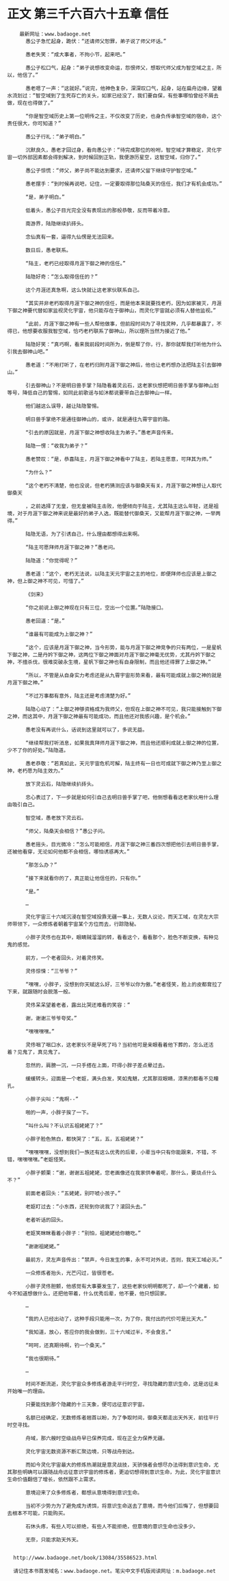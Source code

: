 # 正文 第三千六百六十五章 信任
        最新网址：www.badaoge.net
          愚公子急忙起身，跪伏：“还请师父恕罪，弟子说了师父坏话。”
      
          愚老失笑：“成大事者，不拘小节，起来吧。”
      
          愚公子松口气，起身：“弟子说想改变命运，怨恨师父，想取代师父成为智空域之主，所以，他信了。”
      
          愚老嗯了一声：“这就好。”说完，他神色复杂，深深叹口气，起身，站在扁舟边缘，望着水流划过：“智空域到了生死存亡的关头，如家已经没了，我们要自保，有些事哪怕曾经不屑去做，现在也得做了。”
      
          “你是智空域历史上第一位明传之主，不仅改变了历史，也身负传承智空域的宿命，这个责任很大，你可知道？”
      
          愚公子行礼：“弟子明白。”
      
          沉默良久，愚老才回过身，看向愚公子：“待完成那位的吩咐，智空域才算稳定，灵化宇宙一切外部因素都会得到解决，到时候回到正轨，我便游历星空，这智空域，归你了。”
      
          愚公子惊慌：“师父，弟子尚不能达到要求，还请师父留下继续守护智空域。”
      
          愚老摆手：“到时候再说吧，记住，一定要取得那位陆桑天的信任，我们才有机会成功。”
      
          “是，弟子明白。”
      
          低着头，愚公子目光完全没有表现出的那般恭敬，反而带着冷意。
      
          南游界，陆隐继续扒砖头。
      
          念仙真有一套，逼得九仙愣是无法回来。
      
          数日后，愚老联系。
      
          “陆主，老朽已经取得月涯下御之神的信任。”
      
          陆隐好奇：“怎么取得信任的？”
      
          这个月涯还真急啊，这么快就让这老家伙联系自己。
      
          “其实并非老朽取得月涯下御之神的信任，而是他本来就要找老朽，因为如家被灭，月涯下御之神要代替如家监视灵化宇宙，他只能存在于御神山，而灵化宇宙就必须有人替他监视。”
      
          “此前，月涯下御之神有一些人帮他做事，但前段时间为了寻找灵种，几乎都暴露了，不得已，他想要收服我智空域，恰巧老朽联系了御神山，所以理所当然为接近了他。”
      
          陆隐好笑：“真巧啊，看来我前段时间所为，倒是帮了你，行，那你就帮我打听他为什么引我去御神山吧。”
      
          愚老道：“不用打听了，在老朽归附月涯下御之神后，他也让老朽想办法把陆主引去御神山。”
      
          引去御神山？不是明日兽手掌？陆隐看着灵云石，这老家伙想把明日兽手掌与御神山划等号，降低自己的警惕，如同此前歌谣与如沐都说要带自己去御神山一样。
      
          他们越这么误导，越让陆隐警惕。
      
          明日兽手掌绝不是通往御神山的，或许，就是通往九霄宇宙的路。
      
          “引去的原因就是，月涯下御之神想收陆主为弟子。”愚老声音传来。
      
          陆隐一愣：“收我为弟子？”
      
          愚老赞叹：“是，恭喜陆主，月涯下御之神看中了陆主，若陆主愿意，可拜其为师。”
      
          “为什么？”
      
          “这个老朽不清楚，他也没说，但老朽猜测应该与御桑天有关，月涯下御之神想让人取代御桑天
      
          ，之前选择了无皇，但无皇被陆主击败，他便倾向于陆主，尤其陆主这么年轻，还是祖境，对于月涯下御之神来说是最好的弟子人选，既能替代御桑天，又能帮月涯下御之神，一举两得。”
      
          陆隐无语，为了引诱自己，什么理由都想得出来啊。
      
          “陆主可愿拜师月涯下御之神？”愚老问。
      
          陆隐道：“你觉得呢？”
      
          愚老道：“这个，老朽无法说，以陆主天元宇宙之主的地位，即便拜师也应该是上御之神，但上御之神不可见，可惜了。”
      
          《剑来》
      
          “你之前说上御之神现在只有三位，空出一个位置。”陆隐接口。
      
          愚老回道：“是。”
      
          “谁最有可能成为上御之神？”
      
          “这个，应该是月涯下御之神，当今形势，能与月涯下御之神竞争的只有两位，一是星帆下御之神，二是丹妗下御之神，这两位下御之神面对月涯下御之神毫无优势，尤其丹妗下御之神，不擅杀伐，很难突破永生境，星帆下御之神也有自身限制，而且他还得罪了上御之神。”
      
          “所以，不管是从自身实力考虑还是从九霄宇宙形势来看，最有可能成就上御之神的就是月涯下御之神。”
      
          “不过万事都有意外，陆主还是考虑清楚为好。”
      
          陆隐心动了：“上御之神够资格成为我师父，但现在上御之神不可见，我只能接触到下御之神，而这其中，月涯下御之神最有可能成功，而且他还对我感兴趣，是个机会。”
      
          愚老没有再说什么，话说到这里就可以了，多说无益。
      
          “继续帮我打听消息，如果我真拜师月涯下御之神，而且他还顺利成就上御之神的位置，少不了你的好处。”陆隐道。
      
          愚老恭敬：“若真如此，天元宇宙危机可解，陆主终有一日也可成就下御之神乃至上御之神，老朽愿为陆主效力。”
      
          放下灵云石，陆隐继续扒砖头。
      
          忠心表过了，下一步就是如何引自己去明日兽手掌了吧，他倒想看看这老家伙用什么理由吸引自己。
      
          智空域，愚老放下灵云石。
      
          “师父，陆桑天会相信？”愚公子问。
      
          愚老摇头，目光微冷：“怎么可能相信，月涯下御之神三番四次想把他引去明日兽手掌，还被他看穿，无论如何他都不会相信，哪怕诱惑再大。”
      
          “那怎么办？”
      
          “接下来就看你的了，真正能让他信任的，只有你。”
      
          “是。”
      
          …
      
          灵化宇宙三十六域沉浸在智空域投靠无疆一事上，无数人议论，而天工域，在灵左大宗师带领下，一众修炼者朝着宇宙某个方位而去，行踪隐秘。
      
          小胖子灵佟也在其中，眼睛贼溜溜的转，看看这个，看看那个，脸色不断变换，有种见鬼的感觉。
      
          前方，一个老者回头，对着灵佟笑。
      
          灵佟惊悚：“三爷爷？”
      
          “嘿嘿，小胖子，没想到你天赋这么好，三爷爷以你为傲。”老者怪笑，脸上的皮都耷拉了下来，就跟随时会脱落一般。
      
          灵佟呆呆望着老者，露出比哭还难看的笑容：“
      
          谢，谢谢三爷爷夸奖。”
      
          “嘿嘿嘿嘿。”
      
          灵佟咽了咽口水，这老家伙不是早死了吗？当初他可是亲眼看着他下葬的，怎么还活着？见鬼了，真见鬼了。
      
          忽然的，肩膀一沉，一只手搭在上面，吓得小胖子差点晕过去。
      
          缓缓转头，迎面是一个老妪，满头白发，笑如鬼魅，尤其那双眼睛，漆黑的都看不见瞳孔。
      
          小胖子尖叫：“鬼啊--”
      
          啪的一声，小胖子挨了一下。
      
          “叫什么叫？不认识五祖姥姥了？”
      
          小胖子脸色煞白，都快哭了：“五，五，五祖姥姥？”
      
          “嘿嘿嘿嘿，没想到我们一族还有这么优秀的后辈，小辈当中只有你能跟来，不错，不错，嘿嘿嘿嘿。”老妪怪笑。
      
          小胖子颤栗：“谢，谢谢五祖姥姥，您老画像还在我家供奉着呢，那什么，要烧点什么不？”
      
          前面老者回头：“五姥姥，别吓唬小孩子。”
      
          老妪盯过去：“小东西，还轮到你说我了？滚回头去。”
      
          老者听话的回头。
      
          老妪笑眯眯看着小胖子：“别怕，祖姥姥给你糖吃。”
      
          “谢谢祖姥姥。”
      
          最前方，灵左声音传出：“禁声，今日发生的事，永不可对外说，否则，我天工域必灭。”
      
          一众修炼者抬头，光芒闪过，皆很苍老。
      
          小胖子灵佟胆颤，他感觉有大事要发生了，这些老家伙明明都死了，却一个个藏着，如今不知道想做什么，还把他带着，什么优秀后辈，他不要，他只想回家。
      
          …
      
          “我的人已经出动了，这种手段只能用一次，为了你，我付出的代价可是比天大。”
      
          “我知道，放心，答应你的我会做到，三十六域过半，不会食言。”
      
          “呵呵，还真期待啊，钓一个桑天。”
      
          “我也很期待。”
      
          …
      
          时间不断流逝，灵化宇宙众多修炼者游走平行时空，寻找隐藏的意识生命，这是远征未开始唯一的理由。
      
          只要能找到那个隐藏的十三天象，便可远征意识宇宙。
      
          名额已经确定，无数修炼者翘首以盼，为了争取时间，御桑天都走出天外天，前往平行时空寻找。
      
          舟域，那六艘时空级战舟早已保养完成，现在正全力保养无疆。
      
          灵化宇宙无数资源不断汇聚边境，只等战舟到达。
      
          而如今灵化宇宙最大的修炼热潮就是意灵战技，天骄强者会想尽办法得到意识生命，尤其那些明确可以跟随战舟远征意识宇宙的修炼者，更迫切想得到意识生命，为此，灵化宇宙意识生命价值翻倍了增长，依然跟不上需求。
      
          意境迎来了众多修炼者，都想从意境得到意识生命。
      
          当初不少势力为了避免成为诱饵，将意识生命送去了意境，而今他们后悔了，但想要回去根本不可能，只能购买。
      
          石休头疼，有些人可以拒绝，有些人不能拒绝，但意境的意识生命也没多少。
      
          无奈，只能求助天外天。
      
      
      http://www.badaoge.net/book/13084/35586523.html
      
      请记住本书首发域名：www.badaoge.net。笔尖中文手机版阅读网址：m.badaoge.net